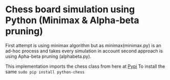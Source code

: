 # Chess board simulation using Python (Minimax & Alpha-beta pruning)
First attempt is using minimax algorithm but as minimax(minimax.py) is an ad-hoc process and takes every simulation in account second approach is using Apha-beta pruning (alphabeta.py).

This implementation imports the chess class from here at [Pypi](https://pypi.python.org/pypi/python-chess)
To install the same 
```sudo pip install python-chess```

